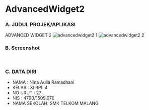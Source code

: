 # AdvancedWidget2

### A. JUDUL PROJEK/APLIKASI

ADVANCED WIDGET 2
![advancedwidget2 1](https://cloud.githubusercontent.com/assets/22069261/22395852/dbc7e0c2-e57c-11e6-9b0d-25544ff862aa.PNG)
![advancedwidget2 2](https://cloud.githubusercontent.com/assets/22069261/22395853/df873a82-e57c-11e6-8c3a-8c49d9a27d2b.PNG)
<br>

### B. Screenshot

<br>

### C. DATA DIRI
- NAMA        : Nina Aulia Ramadhani
- KELAS       : XI RPL 4
- NO URUT     : 27
- NIS         : 4790/1509.070
- NAMA SEKOLAH: SMK TELKOM MALANG
